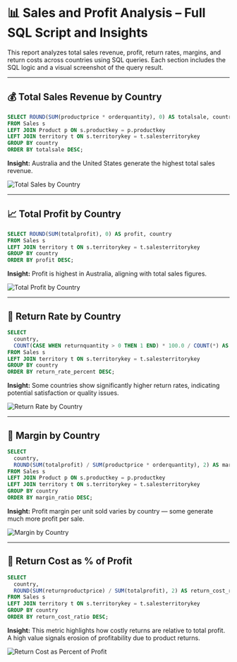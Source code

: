 # 📊 Sales and Profit Analysis – Full SQL Script and Insights

This report analyzes total sales revenue, profit, return rates, margins, and return costs across countries using SQL queries. Each section includes the SQL logic and a visual screenshot of the query result.

---

## 💰 Total Sales Revenue by Country

```sql
SELECT ROUND(SUM(productprice * orderquantity), 0) AS totalsale, country
FROM Sales s
LEFT JOIN Product p ON s.productkey = p.productkey
LEFT JOIN territory t ON s.territorykey = t.salesterritorykey
GROUP BY country
ORDER BY totalsale DESC;
```

**Insight:** Australia and the United States generate the highest total sales revenue.

![Total Sales by Country](Images/Sales_Revenue_by_All_Regions.png)

---

## 📈 Total Profit by Country

```sql
SELECT ROUND(SUM(totalprofit), 0) AS profit, country
FROM Sales s
LEFT JOIN territory t ON s.territorykey = t.salesterritorykey
GROUP BY country
ORDER BY profit DESC;
```

**Insight:** Profit is highest in Australia, aligning with total sales figures.

![Total Profit by Country](Images/Australia_Total_profit_Return_Margin_returnproductprice_over_total_profit.png)

---

## 🔄 Return Rate by Country

```sql
SELECT 
  country,
  COUNT(CASE WHEN returnquantity > 0 THEN 1 END) * 100.0 / COUNT(*) AS return_rate_percent
FROM Sales s
LEFT JOIN territory t ON s.territorykey = t.salesterritorykey
GROUP BY country
ORDER BY return_rate_percent DESC;
```

**Insight:** Some countries show significantly higher return rates, indicating potential satisfaction or quality issues.

![Return Rate by Country](Images/Returns_by_Subcategory.png)

---

## 💸 Margin by Country

```sql
SELECT 
  country,
  ROUND(SUM(totalprofit) / SUM(productprice * orderquantity), 2) AS margin_ratio
FROM Sales s
LEFT JOIN Product p ON s.productkey = p.productkey
LEFT JOIN territory t ON s.territorykey = t.salesterritorykey
GROUP BY country
ORDER BY margin_ratio DESC;
```

**Insight:** Profit margin per unit sold varies by country — some generate much more profit per sale.

![Margin by Country](Images/Margin_by_Category.png)

---

## 🚫 Return Cost as % of Profit

```sql
SELECT 
  country,
  ROUND(SUM(returnproductprice) / SUM(totalprofit), 2) AS return_cost_ratio
FROM Sales s
LEFT JOIN territory t ON s.territorykey = t.salesterritorykey
GROUP BY country
ORDER BY return_cost_ratio DESC;
```

**Insight:** This metric highlights how costly returns are relative to total profit. A high value signals erosion of profitability due to product returns.

![Return Cost as Percent of Profit](Images/Total_profit_Return_Margin_returnproductprice_over_total_profit.png)
